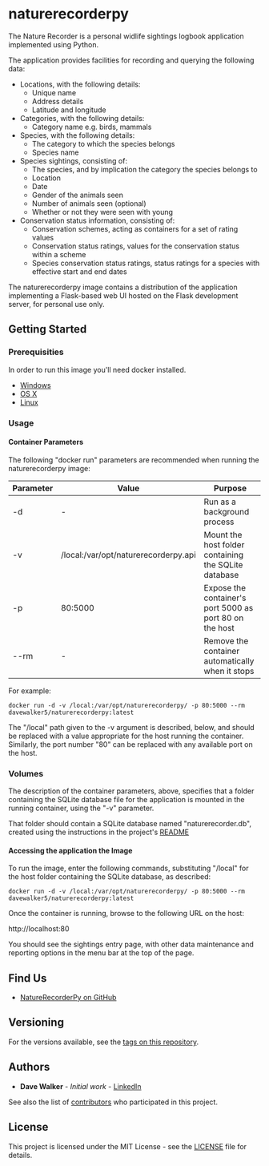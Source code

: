 # naturerecorderpy

The Nature Recorder is a personal widlife sightings logbook application implemented using Python.

The application provides facilities for recording and querying the following data:

- Locations, with the following details:
  - Unique name
  - Address details
  - Latitude and longitude
- Categories, with the following details:
  - Category name e.g. birds, mammals
- Species, with the following details:
  - The category to which the species belongs
  - Species name
- Species sightings, consisting of:
  - The species, and by implication the category the species belongs to
  - Location
  - Date
  - Gender of the animals seen
  - Number of animals seen (optional)
  - Whether or not they were seen with young
- Conservation status information, consisting of:
  - Conservation schemes, acting as containers for a set of rating values
  - Conservation status ratings, values for the conservation status within a scheme
  - Species conservation status ratings, status ratings for a species with effective start and end dates

The naturerecorderpy image contains a distribution of the application implementing a Flask-based web UI hosted on the Flask development server, for personal use only.

## Getting Started

### Prerequisities

In order to run this image you'll need docker installed.

- [Windows](https://docs.docker.com/windows/started)
- [OS X](https://docs.docker.com/mac/started/)
- [Linux](https://docs.docker.com/linux/started/)

### Usage

#### Container Parameters

The following "docker run" parameters are recommended when running the naturerecorderpy image:

| Parameter | Value                                | Purpose                                                 |
| --------- | ------------------------------------ | ------------------------------------------------------- |
| -d        | -                                    | Run as a background process                             |
| -v        | /local:/var/opt/naturerecorderpy.api | Mount the host folder containing the SQLite database    |
| -p        | 80:5000                              | Expose the container's port 5000 as port 80 on the host |
| --rm      | -                                    | Remove the container automatically when it stops        |

For example:

```shell
docker run -d -v /local:/var/opt/naturerecorderpy/ -p 80:5000 --rm davewalker5/naturerecorderpy:latest
```

The "/local" path given to the -v argument is described, below, and should be replaced with a value appropriate for the host running the container. Similarly, the port number "80" can be replaced with any available port on the host.

### Volumes

The description of the container parameters, above, specifies that a folder containing the SQLite database file for the application is mounted in the running container, using the "-v" parameter.

That folder should contain a SQLite database named "naturerecorder.db", created using the instructions in the project's [README](https://github.com/davewalker5/NatureRecorderPy/blob/main/README.rst)

#### Accessing the application the Image

To run the image, enter the following commands, substituting "/local" for the host folder containing the SQLite database, as described:

```shell
docker run -d -v /local:/var/opt/naturerecorderpy/ -p 80:5000 --rm davewalker5/naturerecorderpy:latest
```

Once the container is running, browse to the following URL on the host:

http://localhost:80

You should see the sightings entry page, with other data maintenance and reporting options in the menu bar at the top of the page.

## Find Us

- [NatureRecorderPy on GitHub](https://github.com/davewalker5/NatureRecorderPy)

## Versioning

For the versions available, see the [tags on this repository](https://github.com/davewalker5/NatureRecorderPy/tags).

## Authors

- **Dave Walker** - _Initial work_ - [LinkedIn](https://www.linkedin.com/in/davewalker5/)

See also the list of [contributors](https://github.com/davewalker5/NatureRecorderPy/contributors) who
participated in this project.

## License

This project is licensed under the MIT License - see the [LICENSE](https://github.com/davewalker5/NatureRecorderPy/blob/master/LICENSE) file for details.
